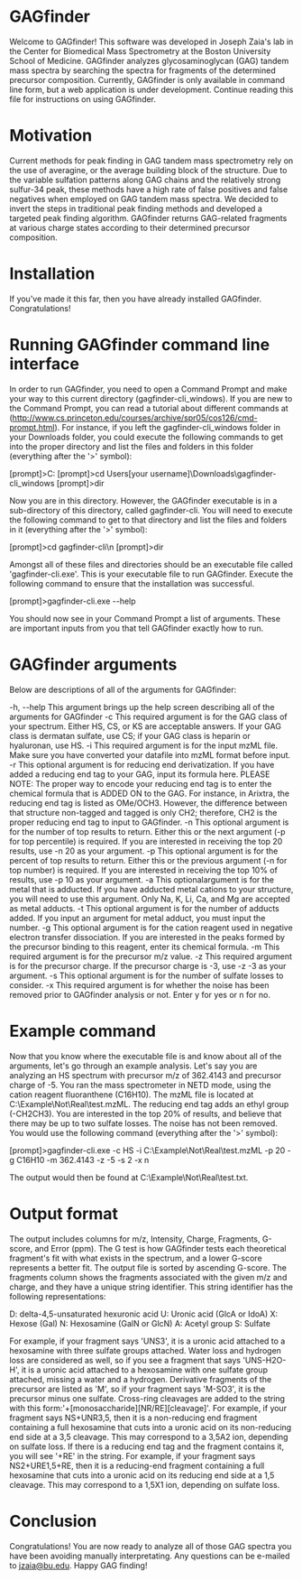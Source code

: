 # GAGfinder

Welcome to GAGfinder! This software was developed in Joseph Zaia's lab in the Center for Biomedical Mass Spectrometry at the Boston University School of Medicine. GAGfinder analyzes glycosaminoglycan (GAG) tandem mass spectra by searching the spectra for fragments of the determined precursor composition. Currently, GAGfinder is only available in command line form, but a web application is under development. Continue reading this file for instructions on using GAGfinder.

# Motivation

Current methods for peak finding in GAG tandem mass spectrometry rely on the use of averagine, or the average building block of the structure. Due to the variable sulfation patterns along GAG chains and the relatively strong sulfur-34 peak, these methods have a high rate of false positives and false negatives when employed on GAG tandem mass spectra. We decided to invert the steps in traditional peak finding methods and developed a targeted peak finding algorithm. GAGfinder returns GAG-related fragments at various charge states according to their determined precursor composition.

# Installation

If you've made it this far, then you have already installed GAGfinder. Congratulations!

# Running GAGfinder command line interface

In order to run GAGfinder, you need to open a Command Prompt and make your way to this current directory (gagfinder-cli_windows). If you are new to the Command Prompt, you can read a tutorial about different commands at (http://www.cs.princeton.edu/courses/archive/spr05/cos126/cmd-prompt.html). For instance, if you left the gagfinder-cli_windows folder in your Downloads folder, you could execute the following commands to get into the proper directory and list the files and folders in this folder (everything after the '>' symbol):

[prompt]>C:
[prompt]>cd Users\[your username]\Downloads\gagfinder-cli_windows
[prompt]>dir

Now you are in this directory. However, the GAGfinder executable is in a sub-directory of this directory, called gagfinder-cli. You will need to execute the following command to get to that directory and list the files and folders in it (everything after the '>' symbol):

[prompt]>cd gagfinder-cli\n
[prompt]>dir

Amongst all of these files and directories should be an executable file called 'gagfinder-cli.exe'. This is your executable file to run GAGfinder. Execute the following command to ensure that the installation was successful.

[prompt]>gagfinder-cli.exe --help

You should now see in your Command Prompt a list of arguments. These are important inputs from you that tell GAGfinder exactly how to run.

# GAGfinder arguments

Below are descriptions of all of the arguments for GAGfinder:

-h, --help    This argument brings up the help screen describing all of the arguments for GAGfinder
-c            This required argument is for the GAG class of your spectrum. Either HS, CS, or KS are acceptable answers. If your GAG
              class is dermatan sulfate, use CS; if your GAG class is heparin or hyaluronan, use HS.
-i            This required argument is for the input mzML file. Make sure you have converted your datafile into mzML format before
              input.
-r            This optional argument is for reducing end derivatization. If you have added a reducing end tag to your GAG, input its
              formula here. PLEASE NOTE: The proper way to encode your reducing end tag is to enter the chemical formula that is ADDED
              ON to the GAG. For instance, in Arixtra, the reducing end tag is listed as OMe/OCH3. However, the difference between that
              structure non-tagged and tagged is only CH2; therefore, CH2 is the proper reducing end tag to input to GAGfinder.
-n            This optional argument is for the number of top results to return. Either this or the next argument (-p for top
              percentile) is required. If you are interested in receiving the top 20 results, use -n 20 as your argument.
-p            This optional argument is for the percent of top results to return. Either this or the previous argument (-n for top
              number) is required. If you are interested in receiving the top 10% of results, use -p 10 as your argument.
-a            This optionalargument is for the metal that is adducted. If you have adducted metal cations to your structure, you will
              need to use this argument. Only Na, K, Li, Ca, and Mg are accepted as metal adducts.
-t            This optional argument is for the number of adducts added. If you input an argument for metal adduct, you must input the
              number.
-g            This optional argument is for the cation reagent used in negative electron transfer dissociation. If you are interested
              in the peaks formed by the precursor binding to this reagent, enter its chemical formula.
-m            This required argument is for the precursor m/z value.
-z            This required argument is for the precursor charge. If the precursor charge is -3, use -z -3 as your argument.
-s            This optional argument is for the number of sulfate losses to consider.
-x            This required argument is for whether the noise has been removed prior to GAGfinder analysis or not. Enter y for yes or
              n for no.

# Example command

Now that you know where the executable file is and know about all of the arguments, let's go through an example analysis. Let's say you are analyzing an HS spectrum with precursor m/z of 362.4143 and precursor charge of -5. You ran the mass spectrometer in NETD mode, using the cation reagent fluoranthene (C16H10). The mzML file is located at C:\Example\Not\Real\test.mzML. The reducing end tag adds an ethyl group (-CH2CH3). You are interested in the top 20% of results, and believe that there may be up to two sulfate losses. The noise has not been removed. You would use the following command (everything after the '>' symbol):

[prompt]>gagfinder-cli.exe -c HS -i C:\Example\Not\Real\test.mzML -p 20 -g C16H10 -m 362.4143 -z -5 -s 2 -x n

The output would then be found at C:\Example\Not\Real\test.txt.

# Output format

The output includes columns for m/z, Intensity, Charge, Fragments, G-score, and Error (ppm). The G test is how GAGfinder tests each theoretical fragment's fit with what exists in the spectrum, and a lower G-score represents a better fit. The output file is sorted by ascending G-score. The fragments column shows the fragments associated with the given m/z and charge, and they have a unique string identifier. This string identifier has the following representations:

D: delta-4,5-unsaturated hexuronic acid
U: Uronic acid (GlcA or IdoA)
X: Hexose (Gal)
N: Hexosamine (GalN or GlcN)
A: Acetyl group
S: Sulfate

For example, if your fragment says 'UNS3', it is a uronic acid attached to a hexosamine with three sulfate groups attached. Water loss and hydrogen loss are considered as well, so if you see a fragment that says 'UNS-H2O-H', it is a uronic acid attached to a hexosamine with one sulfate group attached, missing a water and a hydrogen. Derivative fragments of the precursor are listed as 'M', so if your fragment says 'M-SO3', it is the precursor minus one sulfate. Cross-ring cleavages are added to the string with this form:'+[monosaccharide][NR/RE][cleavage]'. For example, if your fragment says NS+UNR3,5, then it is a non-reducing end fragment containing a full hexosamine that cuts into a uronic acid on its non-reducing end side at a 3,5 cleavage. This may correspond to a 3,5A2 ion, depending on sulfate loss. If there is a reducing end tag and the fragment contains it, you will see '+RE' in the string. For example, if your fragment says NS2+URE1,5+RE, then it is a reducing-end fragment containing a full hexosamine that cuts into a uronic acid on its reducing end side at a 1,5 cleavage. This may correspond to a 1,5X1 ion, depending on sulfate loss.

# Conclusion

Congratulations! You are now ready to analyze all of those GAG spectra you have been avoiding manually interpretating. Any questions can be e-mailed to jzaia@bu.edu. Happy GAG finding!
